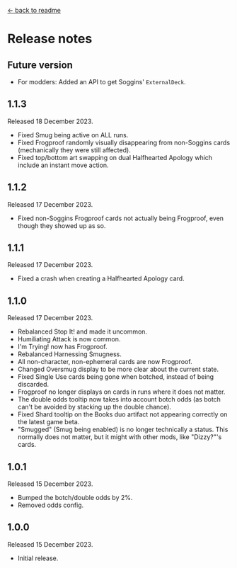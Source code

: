 [← back to readme](README.md)

# Release notes

## Future version

* For modders: Added an API to get Soggins' `ExternalDeck`.

## 1.1.3
Released 18 December 2023.

* Fixed Smug being active on ALL runs.
* Fixed Frogproof randomly visually disappearing from non-Soggins cards (mechanically they were still affected).
* Fixed top/bottom art swapping on dual Halfhearted Apology which include an instant move action.

## 1.1.2
Released 17 December 2023.

* Fixed non-Soggins Frogproof cards not actually being Frogproof, even though they showed up as so.

## 1.1.1
Released 17 December 2023.

* Fixed a crash when creating a Halfhearted Apology card.

## 1.1.0
Released 17 December 2023.

* Rebalanced Stop It! and made it uncommon.
* Humiliating Attack is now common.
* I'm Trying! now has Frogproof.
* Rebalanced Harnessing Smugness.
* All non-character, non-ephemeral cards are now Frogproof.
* Changed Oversmug display to be more clear about the current state.
* Fixed Single Use cards being gone when botched, instead of being discarded.
* Frogproof no longer displays on cards in runs where it does not matter.
* The double odds tooltip now takes into account botch odds (as botch can't be avoided by stacking up the double chance).
* Fixed Shard tooltip on the Books duo artifact not appearing correctly on the latest game beta.
* "Smugged" (Smug being enabled) is no longer technically a status. This normally does not matter, but it might with other mods, like "Dizzy?"'s cards.

## 1.0.1
Released 15 December 2023.

* Bumped the botch/double odds by 2%.
* Removed odds config.

## 1.0.0
Released 15 December 2023.

* Initial release.